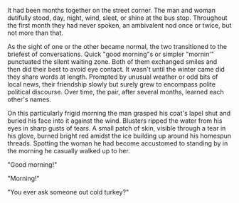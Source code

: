 It had been months together on the street corner. The man and woman
dutifully stood, day, night, wind, sleet, or shine at the bus stop.
Throughout the first month they had never spoken, an ambivalent nod once
or twice, but not more than that.

As the sight of one or the other became normal, the two transitioned to
the briefest of conversations. Quick "good morning"s or simpler
"mornin'" punctuated the silent waiting zone. Both of them exchanged
smiles and then did their best to avoid eye contact. It wasn't until the
winter came did they share words at length. Prompted by unusual weather
or odd bits of local news, their friendship slowly but surely grew to
encompass polite political discourse. Over time, the pair, after several
months, learned each other's names.

On this particularly frigid morning the man grasped his coat's lapel
shut and buried his face into it against the wind. Blusters ripped the
water from his eyes in sharp gusts of tears. A small patch of skin,
visible through a tear in his glove, burned bright red amidst the ice
building up around his homespun threads. Spotting the woman he had
become accustomed to standing by in the morning he casually walked up to
her.

"Good morning!"

"Morning!"

"You ever ask someone out cold turkey?"
